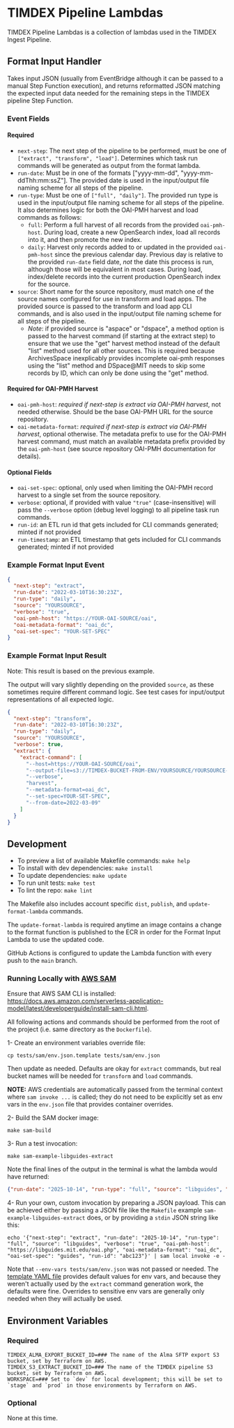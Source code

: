 # TIMDEX Pipeline Lambdas

TIMDEX Pipeline Lambdas is a collection of lambdas used in the TIMDEX Ingest Pipeline.

## Format Input Handler

Takes input JSON (usually from EventBridge although it can be passed to a manual Step Function execution), and returns reformatted JSON matching the expected input data needed for the remaining steps in the TIMDEX pipeline Step Function.

### Event Fields

#### Required

- `next-step`: The next step of the pipeline to be performed, must be one of `["extract", "transform", "load"]`. Determines which task run commands will be generated as output from the format lambda.
- `run-date`: Must be in one of the formats ["yyyy-mm-dd", "yyyy-mm-ddThh:mm:ssZ"]. The provided date is used in the input/output file naming scheme for all steps of the pipeline.
- `run-type`: Must be one of `["full", "daily"]`. The provided run type is used in the input/output file naming scheme for all steps of the pipeline. It also determines logic for both the OAI-PMH harvest and load commands as follows:
  - `full`: Perform a full harvest of all records from the provided `oai-pmh-host`. During load, create a new OpenSearch index, load all records into it, and then promote the new index.
  - `daily`: Harvest only records added to or updated in the provided `oai-pmh-host` since the previous calendar day. Previous day is relative to the provided `run-date` field date, *not* the date this process is run, although those will be equivalent in most cases. During load, index/delete records into the current production OpenSearch index for the source.
- `source`: Short name for the source repository, must match one of the source names configured for use in transform and load apps. The provided source is passed to the transform and load app CLI commands, and is also used in the input/output file naming scheme for all steps of the pipeline.
  - *Note*: if provided source is "aspace" or "dspace", a method option is passed to the harvest command (if starting at the extract step) to ensure that we use the "get" harvest method instead of the default "list" method used for all other sources. This is required because ArchivesSpace inexplicably provides incomplete oai-pmh responses using the "list" method and DSpace@MIT needs to skip some records by ID, which can only be done using the "get" method.

#### Required for OAI-PMH Harvest

- `oai-pmh-host`: *required if next-step is extract via OAI-PMH harvest*, not needed otherwise. Should be the base OAI-PMH URL for the source repository.
- `oai-metadata-format`: *required if next-step is extract via OAI-PMH harvest*, optional otherwise. The metadata prefix to use for the OAI-PMH harvest command, must match an available metadata prefix provided by the `oai-pmh-host` (see source repository OAI-PMH documentation for details).

#### Optional Fields

- `oai-set-spec`: optional, only used when limiting the OAI-PMH record harvest to a single set from the source repository.
- `verbose`: optional, if provided with value `"true"` (case-insensitive) will pass the `--verbose` option (debug level logging) to all pipeline task run commands.
- `run-id`: an ETL run id that gets included for CLI commands generated; minted if not provided
- `run-timestamp`: an ETL timestamp that gets included for CLI commands generated; minted if not provided

### Example Format Input Event

```json
{
  "next-step": "extract",
  "run-date": "2022-03-10T16:30:23Z",
  "run-type": "daily",
  "source": "YOURSOURCE",
  "verbose": "true",
  "oai-pmh-host": "https://YOUR-OAI-SOURCE/oai",
  "oai-metadata-format": "oai_dc",
  "oai-set-spec": "YOUR-SET-SPEC"
}
```

### Example Format Input Result

Note: This result is based on the previous example.

The output will vary slightly depending on the provided `source`, as these sometimes require different command logic. See test cases for input/output representations of all expected logic.

```json
{
  "next-step": "transform",
  "run-date": "2022-03-10T16:30:23Z",
  "run-type": "daily",
  "source": "YOURSOURCE",
  "verbose": true,
  "extract": {
    "extract-command": [
      "--host=https://YOUR-OAI-SOURCE/oai",
      "--output-file=s3://TIMDEX-BUCKET-FROM-ENV/YOURSOURCE/YOURSOURCE-2022-03-09-daily-extracted-records-to-index.xml",
      "--verbose",
      "harvest",
      "--metadata-format=oai_dc",
      "--set-spec=YOUR-SET-SPEC",
      "--from-date=2022-03-09"
    ]
  }
}
```

## Development

* To preview a list of available Makefile commands: `make help`
* To install with dev dependencies: `make install`
* To update dependencies: `make update`
* To run unit tests: `make test`
* To lint the repo: `make lint`

The Makefile also includes account specific `dist`, `publish`, and `update-format-lambda` commands.

The `update-format-lambda` is required anytime an image contains a change to the format function is published to the ECR in order for the Format Input Lambda to use the updated code.

GitHub Actions is configured to update the Lambda function with every push to the `main` branch.

### Running Locally with [AWS SAM](https://aws.amazon.com/serverless/sam/)

Ensure that AWS SAM CLI is installed: https://docs.aws.amazon.com/serverless-application-model/latest/developerguide/install-sam-cli.html.

All following actions and commands should be performed from the root of the project (i.e. same directory as the `Dockerfile`).

1- Create an environment variables override file:

```shell
cp tests/sam/env.json.template tests/sam/env.json
```

Then update as needed.  Defaults are okay for `extract` commands, but real bucket names will be needed for `transform` and `load` commands.

**NOTE:** AWS credentials are automatically passed from the terminal context where `sam invoke ...` is called; they do not need to be explicitly set as env vars in the `env.json` file that provides container overrides.

2- Build the SAM docker image:

```shell
make sam-build
```

3- Run a test invocation:
```shell
make sam-example-libguides-extract
```

Note the final lines of the output in the terminal is what the lambda would have returned:

```json
{"run-date": "2025-10-14", "run-type": "full", "source": "libguides", "verbose": true, "harvester-type": "oai", "next-step": "transform", "extract": {"extract-command": ["--verbose", "--host=https://libguides.mit.edu/oai.php", "--output-file=s3://timdex-bucket/libguides/libguides-2025-10-14-full-extracted-records-to-index.xml", "harvest", "--metadata-format=oai_dc", "--exclude-deleted", "--set-spec=guides"]}}
```

4- Run your own, custom invocation by preparing a JSON payload.  This can be achieved either by passing a JSON file like the `Makefile` example `sam-example-libguides-extract` does, or by providing a `stdin` JSON string like this:

```shell
echo '{"next-step": "extract", "run-date": "2025-10-14", "run-type": "full", "source": "libguides", "verbose": "true", "oai-pmh-host": "https://libguides.mit.edu/oai.php", "oai-metadata-format": "oai_dc", "oai-set-spec": "guides", "run-id": "abc123"}' | sam local invoke -e -
```

Note that `--env-vars tests/sam/env.json` was not passed or needed.  The [template YAML file](tests/sam/template.yaml) provides default values for env vars, and because they weren't actually used by the `extract` command generation work, the defaults were fine.  Overrides to sensitive env vars are generally only needed when they will actually be used.

## Environment Variables

### Required

```shell
TIMDEX_ALMA_EXPORT_BUCKET_ID=### The name of the Alma SFTP export S3 bucket, set by Terraform on AWS.
TIMDEX_S3_EXTRACT_BUCKET_ID=### The name of the TIMDEX pipeline S3 bucket, set by Terraform on AWS.
WORKSPACE=### Set to `dev` for local development; this will be set to `stage` and `prod` in those environments by Terraform on AWS.
```

### Optional

None at this time.



